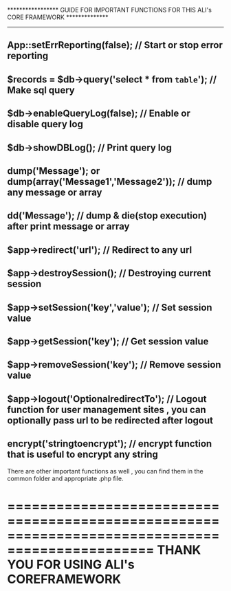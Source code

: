 ***************** GUIDE FOR IMPORTANT FUNCTIONS FOR THIS ALI's CORE FRAMEWORK **************

------------------------------------------------------------------------------------------------
App::setErrReporting(false); // Start or stop error reporting
------------------------------------------------------------------------------------------------
$records = $db->query('select * from `table`'); // Make sql query
------------------------------------------------------------------------------------------------
$db->enableQueryLog(false); // Enable or disable query log
------------------------------------------------------------------------------------------------
$db->showDBLog(); // Print query log
------------------------------------------------------------------------------------------------
dump('Message'); or dump(array('Message1','Message2')); // dump any message or array
------------------------------------------------------------------------------------------------
dd('Message'); // dump & die(stop execution) after print message or array 
------------------------------------------------------------------------------------------------
$app->redirect('url'); // Redirect to any url
------------------------------------------------------------------------------------------------
$app->destroySession(); // Destroying current session
------------------------------------------------------------------------------------------------
$app->setSession('key','value'); // Set session value
------------------------------------------------------------------------------------------------
$app->getSession('key'); // Get session value
------------------------------------------------------------------------------------------------
$app->removeSession('key'); // Remove session value
------------------------------------------------------------------------------------------------
$app->logout('OptionalredirectTo'); // Logout function for user management sites , you can optionally pass url to be redirected after logout
------------------------------------------------------------------------------------------------
encrypt('stringtoencrypt'); // encrypt function that is useful to encrypt any string
------------------------------------------------------------------------------------------------


There are other important functions as well , you can find them in the common folder and appropriate .php file.

================================================================================================
                  THANK YOU FOR USING ALI's COREFRAMEWORK
================================================================================================
